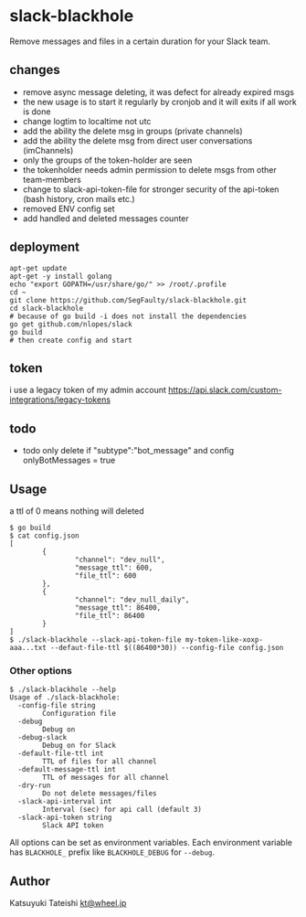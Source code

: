 # slack-blackhole

Remove messages and files in a certain duration for your Slack team.


## changes

- remove async message deleting, it was defect for already expired msgs
- the new usage is to start it regularly by cronjob and it will exits if all work is done
- change logtim to localtime not utc
- add the ability the delete msg in groups (private channels)
- add the ability the delete msg from direct user conversations (imChannels)
- only the groups of the token-holder are seen
- the tokenholder needs admin permission to delete msgs from other team-members
- change to slack-api-token-file for stronger security of the api-token (bash history, cron mails etc.)
- removed ENV config set
- add handled and deleted messages counter

## deployment

```
apt-get update
apt-get -y install golang
echo "export GOPATH=/usr/share/go/" >> /root/.profile
cd ~
git clone https://github.com/SegFaulty/slack-blackhole.git
cd slack-blackhole
# because of go build -i does not install the dependencies 
go get github.com/nlopes/slack
go build
# then create config and start
```

## token

i use a legacy token of my admin account
https://api.slack.com/custom-integrations/legacy-tokens

## todo

* todo only delete if "subtype":"bot_message" and config onlyBotMessages = true 


## Usage

a ttl of 0 means nothing will deleted

```
$ go build
$ cat config.json
[
        {
                "channel": "dev_null",
                "message_ttl": 600,
                "file_ttl": 600
        },
        {
                "channel": "dev_null_daily",
                "message_ttl": 86400,
                "file_ttl": 86400
        }
]
$ ./slack-blackhole --slack-api-token-file my-token-like-xoxp-aaa...txt --defaut-file-ttl $((86400*30)) --config-file config.json
```

### Other options

```
$ ./slack-blackhole --help
Usage of ./slack-blackhole:
  -config-file string
        Configuration file
  -debug
        Debug on
  -debug-slack
        Debug on for Slack
  -default-file-ttl int
        TTL of files for all channel
  -default-message-ttl int
        TTL of messages for all channel
  -dry-run
        Do not delete messages/files
  -slack-api-interval int
        Interval (sec) for api call (default 3)
  -slack-api-token string
        Slack API token
```

All options can be set as environment variables.  Each environment variable
has `BLACKHOLE_` prefix like `BLACKHOLE_DEBUG` for `--debug`.

## Author

Katsuyuki Tateishi <kt@wheel.jp>

